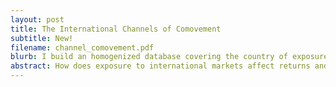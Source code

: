 ```yaml
---
layout: post
title: The International Channels of Comovement
subtitle: New!
filename: channel_comovement.pdf
blurb: I build an homogenized database covering the country of exposure through revenue, cost, equity, debt, and subsidiary linkages of large global companies. These exposure channels determine large return and cash flow comovements, but comovent is lower when multiple channels of exposure are active.
abstract: How does exposure to international markets affect returns and cash flow comovements? Foreign bond owners, lenders, affiliates, investors, customers, and suppliers all transmit country shocks to companies. Most multinationals have many of these exposures simultaneously within the same foreign market. Returns and cash flows of two companies comove when exposed to the same country through the same channel. Within-country exposure through different channels is generally associated with lower comovement, in line with an operational hedging strategy. This evidence can help reconcile how, on average, increased market integration does not lead to increased comovement.
---
```


